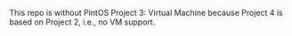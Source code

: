 This repo is without PintOS Project 3: Virtual Machine because Project 4 is based on Project 2, i.e., no VM support.
